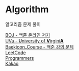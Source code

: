 # Algorithm
알고리즘 문제 풀이

[BOJ - 백준 온라인 저지](https://github.com/hygoni/Algorithm/tree/master/BOJ) <br />
[UVa - **U**niversity of **V**irgini**A**](https://github.com/hygoni/Algorithm/tree/master/UVa) <br />
[Baekjoon_Course - 백준 강의 문제](https://github.com/hygoni/Algorithm/tree/master/Baekjoon_Course) <br />
[LeetCode](https://github.com/hygoni/Algorithm/tree/master/LeetCode) <br />
[Programmers](https://github.com/hygoni/Algorithm/tree/master/Programmers) <br />
[Kakao](https://github.com/hygoni/Algorithm/tree/master/Kakao) <br />
